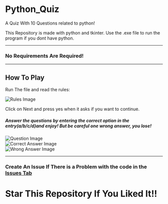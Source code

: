 # Python_Quiz
A Quiz With 10 Questions related to python!
<p> This Repository is made with python and tkinter. Use the .exe file to run the program if you dont have python. </p>
<hr>
<h3> No Requirements Are Required! </h3>
<hr>
<h2> How To Play </h2>
<p> Run The file and read the rules: </p>
<img src = ""
	 alt = "Rules Image">
<p> Click on Next and press yes when it asks if you want to continue. </p>
<h5> Answer the questions by entering the correct option in the entry(a/b/c/d)and enjoy! But be careful one wrong answer, you lose! </h5>
<img src = ""
	 alt = "Question Image">
<br>
<img src = ""
	 alt = "Correct Answer Image">
<br>
<img src = ""
	 alt = "Wrong Answer Image">
<br>
<hr>
<h3> Create An Issue If There is a Problem with the code in the <a href = "https://github.com/Py08/Python_Quiz/issues"> Issues Tab </a> </h3>
<h1> Star This Repository If You Liked It!! </h1>
